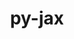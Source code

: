 ---
title: "py-jax"
layout: cache
categories: [package, develop]
meta: {"versions": ["0.3.23", "0.4.3"], "compilers": ["gcc@=11.3.0", "gcc@=7.3.1"], "oss": ["amzn2", "ubuntu22.04"], "platforms": ["linux"], "targets": ["ivybridge", "x86_64_v3"], "stacks": ["ml-linux-x86_64-cpu", "ml-linux-x86_64-cuda", "ml-linux-x86_64-rocm"], "num_specs": 29, "num_specs_by_stack": {"ml-linux-x86_64-cuda": 11, "ml-linux-x86_64-rocm": 9, "ml-linux-x86_64-cpu": 9}}
spec_details: [{"hash": "ty6i6rat5nrku3dg75g57prygvm334ka", "compiler": "gcc@=7.3.1", "versions": ["0.3.23"], "os": "amzn2", "platform": "linux", "target": "ivybridge", "variants": ["build_system=python_pip", "+cuda", "cuda_arch=80"], "stacks": [], "size": "-", "tarball": "https://binaries.spack.io/develop/build_cache/linux-amzn2-ivybridge/gcc-7.3.1/py-jax-0.3.23/linux-amzn2-ivybridge-gcc-7.3.1-py-jax-0.3.23-ty6i6rat5nrku3dg75g57prygvm334ka.spack"}, {"hash": "qceg6xm6s7mjuzms3hvvb6u43dkv3ccg", "compiler": "gcc@=7.3.1", "versions": ["0.3.23"], "os": "amzn2", "platform": "linux", "target": "ivybridge", "variants": ["build_system=python_pip", "~cuda"], "stacks": [], "size": "-", "tarball": "https://binaries.spack.io/develop/build_cache/linux-amzn2-ivybridge/gcc-7.3.1/py-jax-0.3.23/linux-amzn2-ivybridge-gcc-7.3.1-py-jax-0.3.23-qceg6xm6s7mjuzms3hvvb6u43dkv3ccg.spack"}, {"hash": "kyljmxuwdhq63ljl7ratuk476cts43sf", "compiler": "gcc@=7.3.1", "versions": ["0.3.23"], "os": "amzn2", "platform": "linux", "target": "ivybridge", "variants": ["build_system=python_pip", "~cuda"], "stacks": [], "size": "-", "tarball": "https://binaries.spack.io/develop/build_cache/linux-amzn2-ivybridge/gcc-7.3.1/py-jax-0.3.23/linux-amzn2-ivybridge-gcc-7.3.1-py-jax-0.3.23-kyljmxuwdhq63ljl7ratuk476cts43sf.spack"}, {"hash": "q3weviill3tzo2x52lc7ykbzlhcunyur", "compiler": "gcc@=7.3.1", "versions": ["0.3.23"], "os": "amzn2", "platform": "linux", "target": "ivybridge", "variants": ["build_system=python_pip", "+cuda", "cuda_arch=80"], "stacks": [], "size": "-", "tarball": "https://binaries.spack.io/develop/build_cache/linux-amzn2-ivybridge/gcc-7.3.1/py-jax-0.3.23/linux-amzn2-ivybridge-gcc-7.3.1-py-jax-0.3.23-q3weviill3tzo2x52lc7ykbzlhcunyur.spack"}, {"hash": "27ophndq4ver4t5mwrnpin5a3eyisybr", "compiler": "gcc@=7.3.1", "versions": ["0.3.23"], "os": "amzn2", "platform": "linux", "target": "x86_64_v3", "variants": ["build_system=python_pip", "+cuda", "cuda_arch=80"], "stacks": [], "size": "-", "tarball": "https://binaries.spack.io/develop/build_cache/linux-amzn2-x86_64_v3/gcc-7.3.1/py-jax-0.3.23/linux-amzn2-x86_64_v3-gcc-7.3.1-py-jax-0.3.23-27ophndq4ver4t5mwrnpin5a3eyisybr.spack"}, {"hash": "3wunvxgejj5f3eodf5jjcnpcdfdqta22", "compiler": "gcc@=7.3.1", "versions": ["0.4.3"], "os": "amzn2", "platform": "linux", "target": "x86_64_v3", "variants": ["build_system=python_pip"], "stacks": ["ml-linux-x86_64-cuda"], "size": "-", "tarball": "https://binaries.spack.io/develop/build_cache/linux-amzn2-x86_64_v3/gcc-7.3.1/py-jax-0.4.3/linux-amzn2-x86_64_v3-gcc-7.3.1-py-jax-0.4.3-3wunvxgejj5f3eodf5jjcnpcdfdqta22.spack"}, {"hash": "seoskp6avpt4hl4254fsbcr2fgpz3mfw", "compiler": "gcc@=7.3.1", "versions": ["0.3.23"], "os": "amzn2", "platform": "linux", "target": "x86_64_v3", "variants": ["build_system=python_pip", "~cuda"], "stacks": [], "size": "-", "tarball": "https://binaries.spack.io/develop/build_cache/linux-amzn2-x86_64_v3/gcc-7.3.1/py-jax-0.3.23/linux-amzn2-x86_64_v3-gcc-7.3.1-py-jax-0.3.23-seoskp6avpt4hl4254fsbcr2fgpz3mfw.spack"}, {"hash": "uo3zqps7vqrt7qv7nzwysp3jceq2pxnj", "compiler": "gcc@=7.3.1", "versions": ["0.4.3"], "os": "amzn2", "platform": "linux", "target": "x86_64_v3", "variants": ["build_system=python_pip"], "stacks": ["ml-linux-x86_64-rocm", "ml-linux-x86_64-cpu"], "size": "-", "tarball": "https://binaries.spack.io/develop/build_cache/linux-amzn2-x86_64_v3/gcc-7.3.1/py-jax-0.4.3/linux-amzn2-x86_64_v3-gcc-7.3.1-py-jax-0.4.3-uo3zqps7vqrt7qv7nzwysp3jceq2pxnj.spack"}, {"hash": "b6gxoly6r66eep2ymlrvucke4jldqxc4", "compiler": "gcc@=7.3.1", "versions": ["0.3.23"], "os": "amzn2", "platform": "linux", "target": "x86_64_v3", "variants": ["build_system=python_pip", "+cuda", "cuda_arch=80"], "stacks": [], "size": "-", "tarball": "https://binaries.spack.io/develop/build_cache/linux-amzn2-x86_64_v3/gcc-7.3.1/py-jax-0.3.23/linux-amzn2-x86_64_v3-gcc-7.3.1-py-jax-0.3.23-b6gxoly6r66eep2ymlrvucke4jldqxc4.spack"}, {"hash": "u2eg7yq7qcwiq2fhqc7qaus6dt5yrert", "compiler": "gcc@=7.3.1", "versions": ["0.3.23"], "os": "amzn2", "platform": "linux", "target": "x86_64_v3", "variants": ["build_system=python_pip", "+cuda", "cuda_arch=80"], "stacks": [], "size": "-", "tarball": "https://binaries.spack.io/develop/build_cache/linux-amzn2-x86_64_v3/gcc-7.3.1/py-jax-0.3.23/linux-amzn2-x86_64_v3-gcc-7.3.1-py-jax-0.3.23-u2eg7yq7qcwiq2fhqc7qaus6dt5yrert.spack"}, {"hash": "snyskzxgkead6nx5ht3dwoerx6ekmv4y", "compiler": "gcc@=7.3.1", "versions": ["0.3.23"], "os": "amzn2", "platform": "linux", "target": "x86_64_v3", "variants": ["build_system=python_pip", "~cuda"], "stacks": [], "size": "-", "tarball": "https://binaries.spack.io/develop/build_cache/linux-amzn2-x86_64_v3/gcc-7.3.1/py-jax-0.3.23/linux-amzn2-x86_64_v3-gcc-7.3.1-py-jax-0.3.23-snyskzxgkead6nx5ht3dwoerx6ekmv4y.spack"}, {"hash": "gw4ly5xb3vf6h3gevr6e4555dhegho2b", "compiler": "gcc@=11.3.0", "versions": ["0.4.3"], "os": "ubuntu22.04", "platform": "linux", "target": "x86_64_v3", "variants": ["build_system=python_pip"], "stacks": ["ml-linux-x86_64-cuda"], "size": "-", "tarball": "https://binaries.spack.io/develop/build_cache/linux-ubuntu22.04-x86_64_v3/gcc-11.3.0/py-jax-0.4.3/linux-ubuntu22.04-x86_64_v3-gcc-11.3.0-py-jax-0.4.3-gw4ly5xb3vf6h3gevr6e4555dhegho2b.spack"}, {"hash": "epixln6leo36k5bjgbtmxem673bskv6p", "compiler": "gcc@=11.3.0", "versions": ["0.4.3"], "os": "ubuntu22.04", "platform": "linux", "target": "x86_64_v3", "variants": ["build_system=python_pip"], "stacks": ["ml-linux-x86_64-cuda"], "size": "-", "tarball": "https://binaries.spack.io/develop/build_cache/linux-ubuntu22.04-x86_64_v3/gcc-11.3.0/py-jax-0.4.3/linux-ubuntu22.04-x86_64_v3-gcc-11.3.0-py-jax-0.4.3-epixln6leo36k5bjgbtmxem673bskv6p.spack"}, {"hash": "wvsgn3iewgtm2f7hpkcurrxmcoz4bi2m", "compiler": "gcc@=11.3.0", "versions": ["0.4.3"], "os": "ubuntu22.04", "platform": "linux", "target": "x86_64_v3", "variants": ["build_system=python_pip"], "stacks": ["ml-linux-x86_64-rocm", "ml-linux-x86_64-cpu"], "size": "-", "tarball": "https://binaries.spack.io/develop/build_cache/linux-ubuntu22.04-x86_64_v3/gcc-11.3.0/py-jax-0.4.3/linux-ubuntu22.04-x86_64_v3-gcc-11.3.0-py-jax-0.4.3-wvsgn3iewgtm2f7hpkcurrxmcoz4bi2m.spack"}, {"hash": "d4wvbs6ncpqrtnjsgmgouhy7dsj5d47q", "compiler": "gcc@=11.3.0", "versions": ["0.4.3"], "os": "ubuntu22.04", "platform": "linux", "target": "x86_64_v3", "variants": ["build_system=python_pip"], "stacks": ["ml-linux-x86_64-cuda"], "size": "-", "tarball": "https://binaries.spack.io/develop/build_cache/linux-ubuntu22.04-x86_64_v3/gcc-11.3.0/py-jax-0.4.3/linux-ubuntu22.04-x86_64_v3-gcc-11.3.0-py-jax-0.4.3-d4wvbs6ncpqrtnjsgmgouhy7dsj5d47q.spack"}, {"hash": "bwgkx72fmpnbiviyttdjm776utdflzsc", "compiler": "gcc@=11.3.0", "versions": ["0.4.3"], "os": "ubuntu22.04", "platform": "linux", "target": "x86_64_v3", "variants": ["build_system=python_pip"], "stacks": ["ml-linux-x86_64-rocm", "ml-linux-x86_64-cpu"], "size": "-", "tarball": "https://binaries.spack.io/develop/build_cache/linux-ubuntu22.04-x86_64_v3/gcc-11.3.0/py-jax-0.4.3/linux-ubuntu22.04-x86_64_v3-gcc-11.3.0-py-jax-0.4.3-bwgkx72fmpnbiviyttdjm776utdflzsc.spack"}, {"hash": "nizpuktxdbvmxcelyurftd5kvszigm65", "compiler": "gcc@=11.3.0", "versions": ["0.4.3"], "os": "ubuntu22.04", "platform": "linux", "target": "x86_64_v3", "variants": ["build_system=python_pip"], "stacks": ["ml-linux-x86_64-cuda"], "size": "-", "tarball": "https://binaries.spack.io/develop/build_cache/linux-ubuntu22.04-x86_64_v3/gcc-11.3.0/py-jax-0.4.3/linux-ubuntu22.04-x86_64_v3-gcc-11.3.0-py-jax-0.4.3-nizpuktxdbvmxcelyurftd5kvszigm65.spack"}, {"hash": "fi2yhijuresbjzqoy3jk66epp7ybsuhw", "compiler": "gcc@=11.3.0", "versions": ["0.4.3"], "os": "ubuntu22.04", "platform": "linux", "target": "x86_64_v3", "variants": ["build_system=python_pip"], "stacks": ["ml-linux-x86_64-rocm", "ml-linux-x86_64-cpu"], "size": "-", "tarball": "https://binaries.spack.io/develop/build_cache/linux-ubuntu22.04-x86_64_v3/gcc-11.3.0/py-jax-0.4.3/linux-ubuntu22.04-x86_64_v3-gcc-11.3.0-py-jax-0.4.3-fi2yhijuresbjzqoy3jk66epp7ybsuhw.spack"}, {"hash": "sa53te5r4s6rlgepkiyieh7jph6stzkw", "compiler": "gcc@=11.3.0", "versions": ["0.4.3"], "os": "ubuntu22.04", "platform": "linux", "target": "x86_64_v3", "variants": ["build_system=python_pip"], "stacks": ["ml-linux-x86_64-cuda"], "size": "-", "tarball": "https://binaries.spack.io/develop/build_cache/linux-ubuntu22.04-x86_64_v3/gcc-11.3.0/py-jax-0.4.3/linux-ubuntu22.04-x86_64_v3-gcc-11.3.0-py-jax-0.4.3-sa53te5r4s6rlgepkiyieh7jph6stzkw.spack"}, {"hash": "iv7hk7cyxazmwtkngt4y7hbfdw672crs", "compiler": "gcc@=11.3.0", "versions": ["0.4.3"], "os": "ubuntu22.04", "platform": "linux", "target": "x86_64_v3", "variants": ["build_system=python_pip"], "stacks": ["ml-linux-x86_64-rocm", "ml-linux-x86_64-cpu"], "size": "-", "tarball": "https://binaries.spack.io/develop/build_cache/linux-ubuntu22.04-x86_64_v3/gcc-11.3.0/py-jax-0.4.3/linux-ubuntu22.04-x86_64_v3-gcc-11.3.0-py-jax-0.4.3-iv7hk7cyxazmwtkngt4y7hbfdw672crs.spack"}, {"hash": "4tukolb34s2l4xmeqxitxrhprygutysx", "compiler": "gcc@=11.3.0", "versions": ["0.4.3"], "os": "ubuntu22.04", "platform": "linux", "target": "x86_64_v3", "variants": ["build_system=python_pip"], "stacks": ["ml-linux-x86_64-cuda"], "size": "-", "tarball": "https://binaries.spack.io/develop/build_cache/linux-ubuntu22.04-x86_64_v3/gcc-11.3.0/py-jax-0.4.3/linux-ubuntu22.04-x86_64_v3-gcc-11.3.0-py-jax-0.4.3-4tukolb34s2l4xmeqxitxrhprygutysx.spack"}, {"hash": "7irk3pawkhi3l5wc5exdqttcyuv23cyk", "compiler": "gcc@=11.3.0", "versions": ["0.4.3"], "os": "ubuntu22.04", "platform": "linux", "target": "x86_64_v3", "variants": ["build_system=python_pip"], "stacks": ["ml-linux-x86_64-cuda"], "size": "-", "tarball": "https://binaries.spack.io/develop/build_cache/linux-ubuntu22.04-x86_64_v3/gcc-11.3.0/py-jax-0.4.3/linux-ubuntu22.04-x86_64_v3-gcc-11.3.0-py-jax-0.4.3-7irk3pawkhi3l5wc5exdqttcyuv23cyk.spack"}, {"hash": "3wnhc7naevuazsnxfdvd2o3wke6bzaoj", "compiler": "gcc@=11.3.0", "versions": ["0.4.3"], "os": "ubuntu22.04", "platform": "linux", "target": "x86_64_v3", "variants": ["build_system=python_pip"], "stacks": ["ml-linux-x86_64-rocm", "ml-linux-x86_64-cpu"], "size": "-", "tarball": "https://binaries.spack.io/develop/build_cache/linux-ubuntu22.04-x86_64_v3/gcc-11.3.0/py-jax-0.4.3/linux-ubuntu22.04-x86_64_v3-gcc-11.3.0-py-jax-0.4.3-3wnhc7naevuazsnxfdvd2o3wke6bzaoj.spack"}, {"hash": "czc76oibod4czqzbkqrxqhg5mk2sdqg3", "compiler": "gcc@=11.3.0", "versions": ["0.4.3"], "os": "ubuntu22.04", "platform": "linux", "target": "x86_64_v3", "variants": ["build_system=python_pip"], "stacks": ["ml-linux-x86_64-rocm", "ml-linux-x86_64-cpu"], "size": "-", "tarball": "https://binaries.spack.io/develop/build_cache/linux-ubuntu22.04-x86_64_v3/gcc-11.3.0/py-jax-0.4.3/linux-ubuntu22.04-x86_64_v3-gcc-11.3.0-py-jax-0.4.3-czc76oibod4czqzbkqrxqhg5mk2sdqg3.spack"}, {"hash": "ygjwknsyf7mnbicsfj4z6nwdyik54hoh", "compiler": "gcc@=11.3.0", "versions": ["0.4.3"], "os": "ubuntu22.04", "platform": "linux", "target": "x86_64_v3", "variants": ["build_system=python_pip"], "stacks": ["ml-linux-x86_64-cuda"], "size": "-", "tarball": "https://binaries.spack.io/develop/build_cache/linux-ubuntu22.04-x86_64_v3/gcc-11.3.0/py-jax-0.4.3/linux-ubuntu22.04-x86_64_v3-gcc-11.3.0-py-jax-0.4.3-ygjwknsyf7mnbicsfj4z6nwdyik54hoh.spack"}, {"hash": "iun2c2pcmbrueurwl4hjhofqjgmpjnkl", "compiler": "gcc@=11.3.0", "versions": ["0.4.3"], "os": "ubuntu22.04", "platform": "linux", "target": "x86_64_v3", "variants": ["build_system=python_pip"], "stacks": ["ml-linux-x86_64-rocm", "ml-linux-x86_64-cpu"], "size": "-", "tarball": "https://binaries.spack.io/develop/build_cache/linux-ubuntu22.04-x86_64_v3/gcc-11.3.0/py-jax-0.4.3/linux-ubuntu22.04-x86_64_v3-gcc-11.3.0-py-jax-0.4.3-iun2c2pcmbrueurwl4hjhofqjgmpjnkl.spack"}, {"hash": "fq5e2375cfnrphgdiqd4z4wexaiofjrs", "compiler": "gcc@=11.3.0", "versions": ["0.4.3"], "os": "ubuntu22.04", "platform": "linux", "target": "x86_64_v3", "variants": ["build_system=python_pip"], "stacks": ["ml-linux-x86_64-rocm", "ml-linux-x86_64-cpu"], "size": "-", "tarball": "https://binaries.spack.io/develop/build_cache/linux-ubuntu22.04-x86_64_v3/gcc-11.3.0/py-jax-0.4.3/linux-ubuntu22.04-x86_64_v3-gcc-11.3.0-py-jax-0.4.3-fq5e2375cfnrphgdiqd4z4wexaiofjrs.spack"}, {"hash": "hybk2tpgc3sxhm7uz6xzwamu4zr3yn5m", "compiler": "gcc@=11.3.0", "versions": ["0.4.3"], "os": "ubuntu22.04", "platform": "linux", "target": "x86_64_v3", "variants": ["build_system=python_pip"], "stacks": ["ml-linux-x86_64-cuda"], "size": "-", "tarball": "https://binaries.spack.io/develop/build_cache/linux-ubuntu22.04-x86_64_v3/gcc-11.3.0/py-jax-0.4.3/linux-ubuntu22.04-x86_64_v3-gcc-11.3.0-py-jax-0.4.3-hybk2tpgc3sxhm7uz6xzwamu4zr3yn5m.spack"}, {"hash": "uqanqlc7n4vij5nwn2etnyzlartxmznp", "compiler": "gcc@=11.3.0", "versions": ["0.4.3"], "os": "ubuntu22.04", "platform": "linux", "target": "x86_64_v3", "variants": ["build_system=python_pip"], "stacks": ["ml-linux-x86_64-cuda"], "size": "-", "tarball": "https://binaries.spack.io/develop/build_cache/linux-ubuntu22.04-x86_64_v3/gcc-11.3.0/py-jax-0.4.3/linux-ubuntu22.04-x86_64_v3-gcc-11.3.0-py-jax-0.4.3-uqanqlc7n4vij5nwn2etnyzlartxmznp.spack"}]
---